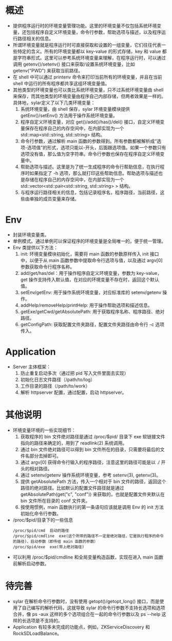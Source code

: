 # 概述

- 提供程序运行时的环境变量管理功能。这里的环境变量不仅包括系统环境变量，还包括程序自定义环境变量，命令行参数，帮助选项与描述，以及程序运行路径相关的信息。
- 所谓环境变量就是程序运行时可直接获取和设置的一组变量，它们往往代表一些特定的含义。所有的环境变量都以 key-value 的形式存储，key 和 value 都是字符串形式。这里可以参考系统环境变量来理解，在程序运行时，可以通过调用 getenv()/setenv() 接口来获取/设置系统环境变量，比如 getenv("PWD") 来获取当前路径。
- 在 shell 中可以通过 printenv 命令来打印当前所有的环境变量，并且在当前 shell 中运行的所有程序都共享这组环境变量值。
- 其他类型的环境变量也可以类比系统环境变量，只不过系统环境变量由 shell 来保存，而其他类型的环境变量由程序自己内部存储，但两者效果是一样的。具体地，sylar定义了以下几类环境变量：
	1. 系统环境变量，由 shell 保存，sylar 环境变量模块提供 getEnv()/setEnv() 方法用于操作系统环境变量。
	2. 程序自定义环境变量，对应 get()/add()/has()/del() 接口，自定义环境变量保存在程序自己的内存空间中，在内部实现为一个 std::map<std::string, std::string> 结构。
	3. 命令行参数，通过解析 main 函数的参数得到。所有参数都被解析成“选项-选项值”的形式，选项只能以-开头，后面跟选项值。如果一个参数只有选项没有值，那么值为空字符串。命令行参数也保存在程序自定义环境变量中。
	4. 帮助选项与描述。这里是为了统一生成程序的命令行帮助信息，在执行程序时如果指定了 -h 选项，那么就打印这些帮助信息。帮助选项与描述也是存储在程序自己的内存空间中，在内部实现为一个 std::vector<std::pair<std::string, std::string> > 结构。
	5. 与程序运行路径相关的信息，包括记录程序名，程序路径，当前路径，这些由单独的成员变量来存储。


# Env

- 封装环境变量类。
- 单例模式。通过单例可以保证程序的环境变量是全局唯一的，便于统一管理。
- Env 类提供以下方法：
	1. init: 环境变量模块初始化，需要将 main 函数的参数原样传入 init 接口中，以便于从 main 函数参数中提取命令行选项与值，以及通过 argv[0] 参数获取命令行程序名称。
	2. add/get/has/del：用于操作程序自定义环境变量，参数为 key-value，get 操作支持传入默认值，在对应的环境变量不存在时，返回这个默认值。
	3. setEnv/getEnv: 用于操作系统环境变量，对应标准库的 setenv/getenv 操作。
	4. addHelp/removeHelp/printHelp: 用于操作帮助选项和描述信息。
	5. getExe/getCwd/getAbsolutePath: 用于获取程序名称、程序路径、绝对路径。
	6. getConfigPath: 获取配置文件夹路径，配置文件夹路径由命令行 -c 选项传入。


# Application

- Server 主体框架：
	1. 防止重复启动多次（通过把 pid 写入文件里面去实现）
	2. 初始化日志文件路径（/path/to/log）
	3. 工作目录的路径（/path/to/work）
	4. 解析 httpserver 配置，通过配置，启动 httpserver。


# 其他说明

- 环境变量环境的一些实现细节：
	1. 获取程序的 bin 文件绝对路径是通过 /proc/$pid/ 目录下 exe 软链接文件指向的路径来确定的，用到了 readlink(2) 系统调用。
	2. 通过 bin 文件绝对路径可以得到 bin 文件所在的目录，只需要将最后的文件名部分去掉即可。
	3. 通过 argv[0] 获得命令行输入的程序路径，注意这里的路径可能是以 ./ 开头的相对路径。
	4. 通过 setenv/getenv 操作系统环境变量，参考 setenv(3), getenv(3)。
	5. 提供 getAbsolutePath 方法，传入一个相对于 bin 文件的路径，返回这个路径的绝对路径。比如默认的配置文件路径就是通过 getAbsolutePath(get("c", "conf")) 来获取的，也就是配置文件夹默认在 bin 文件所在目录的 conf 文件夹。
	6. 按使用惯例，main 函数执行的第一条语句应该就是调用 Env 的 init 方法初始化命令行参数。
- /proc/$pid/目录下的一些信息
	```shell
	/proc/$pid/cmd	启动的路径
	/proc/$pid/cmdline	exe(这个所带的路径不一定是绝对路径，它是执行程序的命令的路径)、启动参数（即传给 main 函数的参数）
	/proc/$pid/exe	exe(带上绝对路径)
	```
- 可以利用 /proc/$pid/cmdline 和全局变量构造函数，实现在进入 main 函数前解析启动参数。


# 待完善

- sylar 在解析命令行参数时，没有使用 getopt()/getopt_long() 接口，而是使用了自己编写的解析代码，这就导致 sylar 的命令行参数不支持长选项和选项合并，像 ps -aux 这样的多个选项组合在一起的命令行参数以及 ps --help 这样的长选项是不支持的。
- Application 有较多未完成的功能点，例如，ZKServiceDiscovery 和 RockSDLoadBalance。

